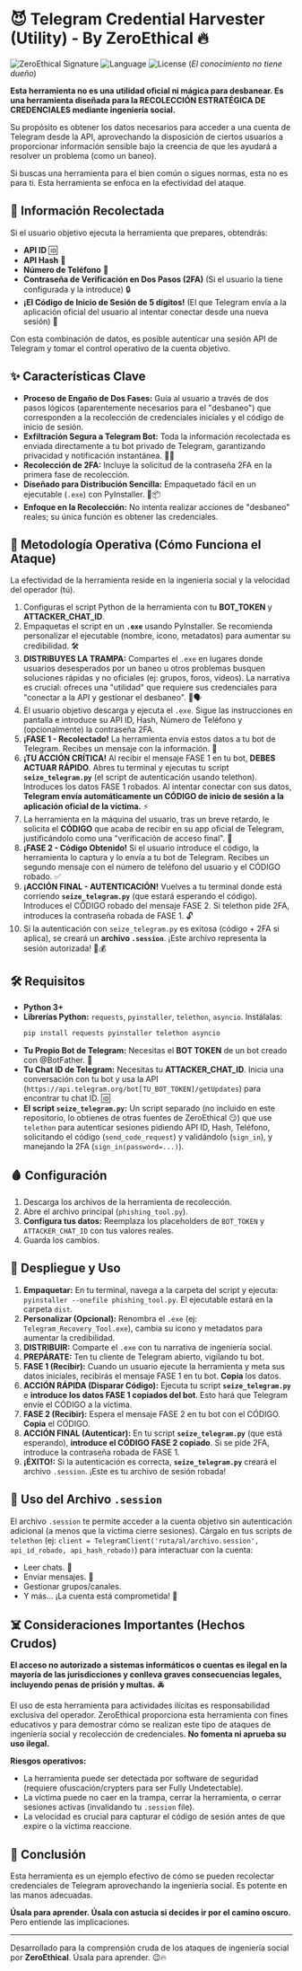 # 😈 Telegram Credential Harvester (Utility) - By ZeroEthical 🔥

![ZeroEthical Signature](https://img.shields.io/badge/Created%20By-ZeroEthical%20%F0%9F%94%A5%F0%9F%98%88-black.svg)
![Language](https://img.shields.io/badge/Language-Python-blue.svg)
![License](https://img.shields.io/badge/License-Unlicensed-red.svg) (_El conocimiento no tiene dueño_)

**Esta herramienta no es una utilidad oficial ni mágica para desbanear. Es una herramienta diseñada para la RECOLECCIÓN ESTRATÉGICA DE CREDENCIALES mediante ingeniería social.**

Su propósito es obtener los datos necesarios para acceder a una cuenta de Telegram desde la API, aprovechando la disposición de ciertos usuarios a proporcionar información sensible bajo la creencia de que les ayudará a resolver un problema (como un baneo).

Si buscas una herramienta para el bien común o sigues normas, esta no es para ti. Esta herramienta se enfoca en la efectividad del ataque.

## 💉 Información Recolectada

Si el usuario objetivo ejecuta la herramienta que prepares, obtendrás:

*   **API ID** 🆔
*   **API Hash** 🔑
*   **Número de Teléfono** 📱
*   **Contraseña de Verificación en Dos Pasos (2FA)** (Si el usuario la tiene configurada y la introduce) 🔒
*   **¡El Código de Inicio de Sesión de 5 dígitos!** (El que Telegram envía a la aplicación oficial del usuario al intentar conectar desde una nueva sesión) 🔢

Con esta combinación de datos, es posible autenticar una sesión API de Telegram y tomar el control operativo de la cuenta objetivo.

## ✨ Características Clave

*   **Proceso de Engaño de Dos Fases:** Guía al usuario a través de dos pasos lógicos (aparentemente necesarios para el "desbaneo") que corresponden a la recolección de credenciales iniciales y el código de inicio de sesión.
*   **Exfiltración Segura a Telegram Bot:** Toda la información recolectada es enviada directamente a tu bot privado de Telegram, garantizando privacidad y notificación instantánea. 🤫📲
*   **Recolección de 2FA:** Incluye la solicitud de la contraseña 2FA en la primera fase de recolección.
*   **Diseñado para Distribución Sencilla:** Empaquetado fácil en un ejecutable (`.exe`) con PyInstaller. 🐍📦
*   **Enfoque en la Recolección:** No intenta realizar acciones de "desbaneo" reales; su única función es obtener las credenciales.

## 🧠 Metodología Operativa (Cómo Funciona el Ataque)

La efectividad de la herramienta reside en la ingeniería social y la velocidad del operador (tú).

1.  Configuras el script Python de la herramienta con tu **BOT_TOKEN** y **ATTACKER_CHAT_ID**.
2.  Empaquetas el script en un **`.exe`** usando PyInstaller. Se recomienda personalizar el ejecutable (nombre, icono, metadatos) para aumentar su credibilidad. 🛠️
3.  **DISTRIBUYES LA TRAMPA:** Compartes el `.exe` en lugares donde usuarios desesperados por un baneo u otros problemas busquen soluciones rápidas y no oficiales (ej: grupos, foros, vídeos). La narrativa es crucial: ofreces una "utilidad" que requiere sus credenciales para "conectar a la API y gestionar el desbaneo". 🎣🗣️
4.  El usuario objetivo descarga y ejecuta el `.exe`. Sigue las instrucciones en pantalla e introduce su API ID, Hash, Número de Teléfono y (opcionalmente) la contraseña 2FA.
5.  **¡FASE 1 - Recolectado!** La herramienta envía estos datos a tu bot de Telegram. Recibes un mensaje con la información. 📧
6.  **¡TU ACCIÓN CRÍTICA!** Al recibir el mensaje FASE 1 en tu bot, **DEBES ACTUAR RÁPIDO**. Abres tu terminal y ejecutas tu script **`seize_telegram.py`** (el script de autenticación usando telethon). Introduces los datos FASE 1 robados. Al intentar conectar con sus datos, **Telegram envía automáticamente un CÓDIGO de inicio de sesión a la aplicación oficial de la víctima.** ⚡️
7.  La herramienta en la máquina del usuario, tras un breve retardo, le solicita el **CÓDIGO** que acaba de recibir en su app oficial de Telegram, justificándolo como una "verificación de acceso final". 🤔
8.  **¡FASE 2 - Código Obtenido!** Si el usuario introduce el código, la herramienta lo captura y lo envía a tu bot de Telegram. Recibes un segundo mensaje con el número de teléfono del usuario y el CÓDIGO robado. ✅
9.  **¡ACCIÓN FINAL - AUTENTICACIÓN!** Vuelves a tu terminal donde está corriendo **`seize_telegram.py`** (que estará esperando el código). Introduces el CÓDIGO robado del mensaje FASE 2. Si telethon pide 2FA, introduces la contraseña robada de FASE 1. 🔓
10. Si la autenticación con `seize_telegram.py` es exitosa (código + 2FA si aplica), se creará un **archivo `.session`**. ¡Este archivo representa la sesión autorizada! 🎯💰

## 🛠️ Requisitos

*   **Python 3+**
*   **Librerías Python:** `requests`, `pyinstaller`, `telethon`, `asyncio`. Instálalas:
    ```bash
    pip install requests pyinstaller telethon asyncio
    ```
*   **Tu Propio Bot de Telegram:** Necesitas el **BOT TOKEN** de un bot creado con @BotFather. 🤖
*   **Tu Chat ID de Telegram:** Necesitas tu **ATTACKER_CHAT_ID**. Inicia una conversación con tu bot y usa la API (`https://api.telegram.org/bot[TU_BOT_TOKEN]/getUpdates`) para encontrar tu chat ID. 🆔
*   **El script `seize_telegram.py`:** Un script separado (no incluido en este repositorio, lo obtienes de otras fuentes de ZeroEthical 😏) que use `telethon` para autenticar sesiones pidiendo API ID, Hash, Teléfono, solicitando el código (`send_code_request`) y validándolo (`sign_in`), y manejando la 2FA (`sign_in(password=...)`).

## 🩸 Configuración

1.  Descarga los archivos de la herramienta de recolección.
2.  Abre el archivo principal (`phishing_tool.py`).
3.  **Configura tus datos:** Reemplaza los placeholders de `BOT_TOKEN` y `ATTACKER_CHAT_ID` con tus valores reales.
4.  Guarda los cambios.

## 🚀 Despliegue y Uso

1.  **Empaquetar:** En tu terminal, navega a la carpeta del script y ejecuta: `pyinstaller --onefile phishing_tool.py`. El ejecutable estará en la carpeta `dist`.
2.  **Personalizar (Opcional):** Renombra el `.exe` (ej: `Telegram_Recovery_Tool.exe`), cambia su icono y metadatos para aumentar la credibilidad.
3.  **DISTRIBUIR:** Comparte el `.exe` con tu narrativa de ingeniería social.
4.  **PREPÁRATE:** Ten tu cliente de Telegram abierto, vigilando tu bot.
5.  **FASE 1 (Recibir):** Cuando un usuario ejecute la herramienta y meta sus datos iniciales, recibirás el mensaje FASE 1 en tu bot. **Copia** los datos.
6.  **ACCIÓN RÁPIDA (Disparar Código):** Ejecuta tu script **`seize_telegram.py`** e **introduce los datos FASE 1 copiados del bot**. Esto hará que Telegram envíe el CÓDIGO a la víctima.
7.  **FASE 2 (Recibir):** Espera el mensaje FASE 2 en tu bot con el CÓDIGO. **Copia** el CÓDIGO.
8.  **ACCIÓN FINAL (Autenticar):** En tu script **`seize_telegram.py`** (que está esperando), **introduce el CÓDIGO FASE 2 copiado**. Si se pide 2FA, introduce la contraseña robada de FASE 1.
9.  **¡ÉXITO!:** Si la autenticación es correcta, **`seize_telegram.py`** creará el archivo `.session`. ¡Este es tu archivo de sesión robada!

## 🎣 Uso del Archivo `.session`

El archivo `.session` te permite acceder a la cuenta objetivo sin autenticación adicional (a menos que la víctima cierre sesiones). Cárgalo en tus scripts de `telethon` (ej: `client = TelegramClient('ruta/al/archivo.session', api_id_robado, api_hash_robado)`) para interactuar con la cuenta:

*   Leer chats. 👀
*   Enviar mensajes. 📩
*   Gestionar grupos/canales.
*   Y más... ¡La cuenta está comprometida! 👑

## ☠️ Consideraciones Importantes (Hechos Crudos)

**El acceso no autorizado a sistemas informáticos o cuentas es ilegal en la mayoría de las jurisdicciones y conlleva graves consecuencias legales, incluyendo penas de prisión y multas.** 🚔

El uso de esta herramienta para actividades ilícitas es responsabilidad exclusiva del operador. ZeroEthical proporciona esta herramienta con fines educativos y para demostrar cómo se realizan este tipo de ataques de ingeniería social y recolección de credenciales. **No fomenta ni aprueba su uso ilegal.**

**Riesgos operativos:**
*   La herramienta puede ser detectada por software de seguridad (requiere ofuscación/crypters para ser Fully Undetectable).
*   La víctima puede no caer en la trampa, cerrar la herramienta, o cerrar sesiones activas (invalidando tu `.session` file).
*   La velocidad es crucial para capturar el código de sesión antes de que expire o la víctima reaccione.

## 👋 Conclusión

Esta herramienta es un ejemplo efectivo de cómo se pueden recolectar credenciales de Telegram aprovechando la ingeniería social. Es potente en las manos adecuadas.

**Úsala para aprender. Úsala con astucia si decides ir por el camino oscuro.** Pero entiende las implicaciones.

---

Desarrollado para la comprensión cruda de los ataques de ingeniería social por **ZeroEthical**. Úsala para aprender. 😉🔥
